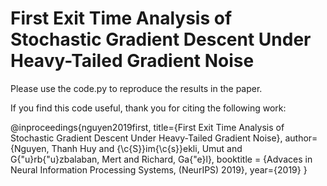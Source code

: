 # First Exit Time Analysis of Stochastic Gradient Descent Under Heavy-Tailed Gradient Noise

Please use the code.py to reproduce the results in the paper. 

If you find this code useful, thank you for citing the following work:


@inproceedings{nguyen2019first,
  title={First Exit Time Analysis of Stochastic Gradient Descent Under Heavy-Tailed Gradient Noise},
  author={Nguyen, Thanh Huy and {\c{S}}im{\c{s}}ekli, Umut and G{\"u}rb{\"u}zbalaban, Mert and Richard, Ga{\"e}l},
  booktitle = {Advaces in Neural Information Processing Systems, (NeurIPS) 2019}, 
  year={2019}
}

